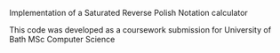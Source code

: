 Implementation of a Saturated Reverse Polish Notation calculator

This code was developed as a coursework submission for University of Bath MSc Computer Science
